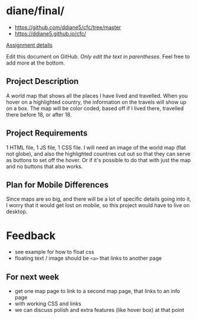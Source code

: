 # diane/final/

- https://github.com/ddiane5/cfc/tree/master
- https://ddiane5.github.io/cfc/

[Assignment details](/homework/final)

Edit this document on GitHub. _Only edit the text in parentheses._ Feel free to add more at the bottom.

## Project Description

A world map that shows all the places I have lived and travelled. When you hover on a highlighted country, the information on the travels will show up on a box. The map will be color coded, based off if I lived there, travelled there before 18, or after 18. 

## Project Requirements

1 HTML file, 1 JS file, 1 CSS file. I will need an image of the world map (flat not globe), and also the highlighted countries cut out so that they can serve as buttons to set off the hover. Or if it's possible to do that with just the map and no buttons that also works. 

## Plan for Mobile Differences

Since maps are so big, and there will be a lot of specific details going into it, I worry that it would get lost on mobile, so this project would have to live on desktop.

# Feedback

- see example for how to float css
- floating text / image should be `<a>` that links to another page

## For next week

- get one map page to link to a second map page, that links to an info page
- with working CSS and links
- we can discuss polish and extra features (like hover box) at that point

